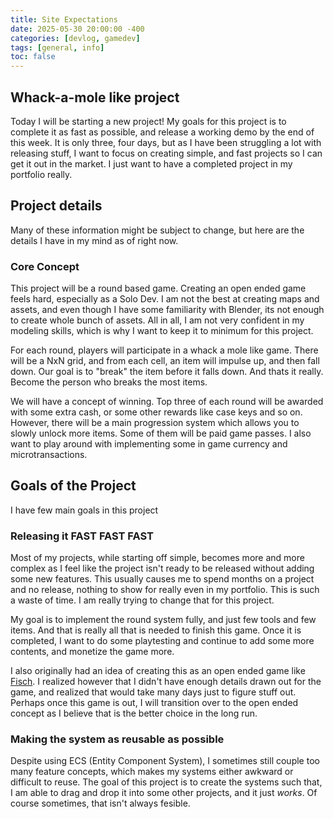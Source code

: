 ```yaml
---
title: Site Expectations
date: 2025-05-30 20:00:00 -400
categories: [devlog, gamedev]
tags: [general, info]
toc: false
---
```


## Whack-a-mole like project
Today I will be starting a new project! My goals for this project is to complete it as fast as possible, and release a working demo by the end of this week. It is only three, four days, but as I have been struggling a lot with releasing stuff, I want to focus on creating simple, and fast projects so I can get it out in the market. I just want to have a completed project in my portfolio really.

## Project details
Many of these information might be subject to change, but here are the details I have in my mind as of right now.

### Core Concept
This project will be a round based game. Creating an open ended game feels hard, especially as a Solo Dev. I am not the best at creating maps and assets, and even though I have some familiarity with Blender, its not enough to create whole bunch of assets. All in all, I am not very confident in my modeling skills, which is why I want to keep it to minimum for this project.

For each round, players will participate in a whack a mole like game. There will be a NxN grid, and from each cell, an item will impulse up, and then fall down. Our goal is to "break" the item before it falls down. And thats it really. Become the person who breaks the most items.

We will have a concept of winning. Top three of each round will be awarded with some extra cash, or some other rewards like case keys and so on. However, there will be a main progression system which allows you to slowly unlock more items. Some of them will be paid game passes. I also want to play around with implementing some in game currency and microtransactions.

## Goals of the Project
I have few main goals in this project

### Releasing it FAST FAST FAST
Most of my projects, while starting off simple, becomes more and more complex as I feel like the project isn't ready to be released without adding some new features. This usually causes me to spend months on a project and no release, nothing to show for really even in my portfolio. This is such a waste of time. I am really trying to change that for this project.

My goal is to implement the round system fully, and just few tools and few items. And that is really all that is needed to finish this game. Once it is completed, I want to do some playtesting and continue to add some more contents, and monetize the game more.

I also originally had an idea of creating this as an open ended game like [Fisch](). I realized however that I didn't have enough details drawn out for the game, and realized that would take many days just to figure stuff out. Perhaps once this game is out, I will transition over to the open ended concept as I believe that is the better choice in the long run.

### Making the system as reusable as possible
Despite using ECS (Entity Component System), I sometimes still couple too many feature concepts, which makes my systems either awkward or difficult to reuse. The goal of this project is to create the systems such that, I am able to drag and drop it into some other projects, and it just *works*. Of course sometimes, that isn't always fesible.

